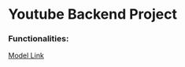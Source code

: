 # Youtube Backend Project

### Functionalities:

[Model Link](https://app.eraser.io/workspace/k8MVIuzrlmyot2C2Ajxq?origin=share)